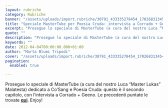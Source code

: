 ```yaml
---
layout: rubriche
category: Rubriche
banner: "/assets/uploads/import.rubriche/30791_433335278454_170268313454_5979512_1210833_n.jpg"
title: "Speciale MasterTube per Poesia Cruda: intervista a Corrado + Geeno"
excerpt: "Prosegue lo speciale di MasterTube (a cura del nostro Luca “Master Lukas” Malatesta) dedicato a Co’Sang e Poesia Cruda: questo è il secondo capitolo, con l’intervista a Corrado + Geeno. Le precedenti puntate le trovate qui. Enjoy!"
quote: ""
description: "Prosegue lo speciale di MasterTube (a cura del nostro Luca “Master Lukas” Malatesta) dedicato a Co’Sang e Poesia Cruda: questo è il secondo capitolo, con l’intervista a Corrado + Geeno. Le precedenti puntate le trovate qui. Enjoy!"
keywords: ""
date: 2012-04-04T00:00:00.000+01:00
author: "Marta Blumi Tripodi"
cover: "/assets/uploads/import.rubriche/30791_433335278454_170268313454_5979512_1210833_n.jpg"
pagination:
  enabled: true

---
```


Prosegue lo speciale di MasterTube (a cura del nostro Luca “Master Lukas” Malatesta) dedicato a Co’Sang e Poesia Cruda: questo è il secondo capitolo, con l’intervista a Corrado + Geeno. Le precedenti puntate le trovate **[qui](https://hotmc.com/speciale-mastertube-la-videointervista-a-luche/ "http://hotmc.com/speciale-mastertube-la-videointervista-a-luche/")**. Enjoy!